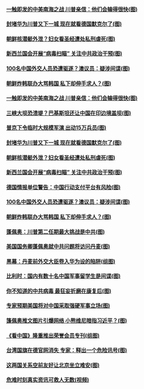 #### [一触即发的中美南海之战 川普亲信：他们会输得很快(图)](../pages/p9/940079.md) 
#### [封堵华为川普又下一城 现在就看德国默克尔了(图)](../pages/p9/940065.md) 
#### [朝鲜核潜艇外泄？妇女看圣经遭处私刑虐死(图)](../pages/p9/940028.md) 
#### [新西兰国会开展“病毒扫瞄” 关注中共政治干预(图)](../pages/p9/940005.md) 
#### [100名中国外交人员恐遭驱逐？澳议员：疑涉间谍(图)](../pages/p9/939904.md) 
#### [朝鲜炸韩联办大骂韩国 私下却伸手求人？(图)](../pages/p9/939914.md) 
#### [一触即发的中美南海之战 川普亲信：他们会输得很快(图)](../pages/p9/940079.md) 
#### [三峡大坝恐溃堤？巴基斯坦还让中国在印边境盖坝(图)](../pages/p9/940024.md) 
#### [普京下令临时大规模军演 出动15万兵员(图)](../pages/p9/940067.md) 
#### [封堵华为川普又下一城 现在就看德国默克尔了(图)](../pages/p9/940065.md) 
#### [朝鲜核潜艇外泄？妇女看圣经遭处私刑虐死(图)](../pages/p9/940028.md) 
#### [新西兰国会开展“病毒扫瞄” 关注中共政治干预(图)](../pages/p9/940005.md) 
#### [德国情报单位警告：中国行动支付平台有风险(图)](../pages/p9/939980.md) 
#### [100名中国外交人员恐遭驱逐？澳议员：疑涉间谍(图)](../pages/p9/939904.md) 
#### [朝鲜炸韩联办大骂韩国 私下却伸手求人？(图)](../pages/p9/939914.md) 
#### [蓬佩奥：川普第二任期最大挑战是中共(图)](../pages/p9/939912.md) 
#### [美国国务卿蓬佩奥就中共问题将访问丹麦(图)](../pages/p9/939907.md) 
#### [黑幕：丹麦前外交大臣卷入华为设的陷阱(组图)](../pages/p9/939905.md) 
#### [比利时：国内有数十名中国军事留学生是间谍(图)](../pages/p9/939818.md) 
#### [你不知道的中共病毒 最狂妄折磨在康复后(图)](../pages/p9/939822.md) 
#### [专家预期美国将对中国采取强硬军事立场(图)](../pages/p9/939867.md) 
#### [篷佩奥推文图片引爆网络 小熊维尼暗指习近平？(图)](../pages/p9/939855.md) 
#### [《看中国》隆重推出荣誉会员专刊(组图)](../pages/p9/939791.md) 
#### [台湾国旗在德官网消失 专家：释出一个危险讯号(图)](../pages/p9/939815.md) 
#### [这两国关系空前友好让北京坐立难安(图)](../pages/p9/939711.md) 
#### [危难时刻真实资讯可救人无数(视频)](../pages/p9/938602.md) 
